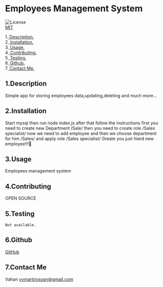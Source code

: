 # Employees Management System

![License](https://img.shields.io/badge/License-MIT-orange.svg) <br> [MIT](https://opensource.org/licenses/MIT)

1.[ Description. ](#desc)
<br>
2.[ Installation. ](#inst)
<br>
3.[ Usage. ](#use)
<br>
4.[ Contributing. ](#contr)
<br>
5.[ Testing. ](#test)
<br>
6.[ Github. ](#git)
<br>
7.[ Contact Me.](#conta)
<br>

<a id="desc"></a>
## 1.Description

Simple app for storing employees data,updating,deleting and much more...

<a id="inst"></a>
## 2.Installation

Start mysql then run node index.js after that follow the instructions first you need to create new Department /Sale/ then you need to create role /Sales specialist/ now we need to add employee and then we choose department for him /Sales/ and apply role /Sales specialist/ Greate you just hierd new employee!!!👏

<a id="use"></a>
## 3.Usage

Employees management system

<a id="contr"></a>
## 4.Contributing

OPEN SOURCE

<a id="test"></a>
## 5.Testing
```
Not available.
```
<a id="git"></a>
## 6.Github

[GitHub](https://github.com/scorpion77777)

<a id="conta"></a>
## 7.Contact Me
Vahan
vvmartirosyan@gmail.com

